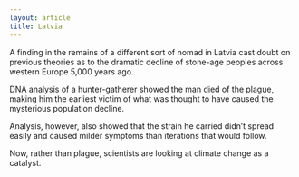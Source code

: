 ```yaml
---
layout: article
title: Latvia
---
```


A finding in the remains of a different sort of nomad in Latvia cast doubt on previous theories as to the dramatic decline of stone-age peoples across western Europe 5,000 years ago.

DNA analysis of a hunter-gatherer showed the man died of the plague, making him the earliest victim of what was thought to have caused the mysterious population decline.

Analysis, however, also showed that the strain he carried didn’t spread easily and caused milder symptoms than iterations that would follow.

Now, rather than plague, scientists are looking at climate change as a catalyst.
